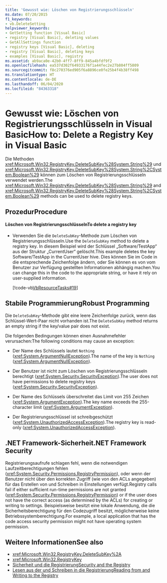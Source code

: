 ```yaml
---
title: 'Gewusst wie: Löschen von Registrierungsschlüsseln'
ms.date: 07/20/2015
f1_keywords:
- vb.DeleteSetting
helpviewer_keywords:
- GetSetting function [Visual Basic]
- registry [Visual Basic], deleting values
- GetAllSettings function
- registry keys [Visual Basic], deleting
- registry [Visual Basic], deleting keys
- examples [Visual Basic], registry
ms.assetid: ab9aca0e-42b0-4ff7-8ff9-845a4bfdf9f2
ms.openlocfilehash: ea537d302f64933176f1a44fec2e27b804ff5809
ms.sourcegitcommit: f8c270376ed905f6a8896ce0fe25b4f4b38ff498
ms.translationtype: HT
ms.contentlocale: de-DE
ms.lasthandoff: 06/04/2020
ms.locfileid: "84363318"
---
```

# <a name="how-to-delete-a-registry-key-in-visual-basic"></a><span data-ttu-id="1325e-102">Gewusst wie: Löschen von Registrierungsschlüsseln in Visual Basic</span><span class="sxs-lookup"><span data-stu-id="1325e-102">How to: Delete a Registry Key in Visual Basic</span></span>

<span data-ttu-id="1325e-103">Die Methoden <xref:Microsoft.Win32.RegistryKey.DeleteSubKey%28System.String%29> und <xref:Microsoft.Win32.RegistryKey.DeleteSubKey%28System.String%2CSystem.Boolean%29> können zum Löschen von Registrierungsschlüsseln verwendet werden.</span><span class="sxs-lookup"><span data-stu-id="1325e-103">The <xref:Microsoft.Win32.RegistryKey.DeleteSubKey%28System.String%29> and <xref:Microsoft.Win32.RegistryKey.DeleteSubKey%28System.String%2CSystem.Boolean%29> methods can be used to delete registry keys.</span></span>  
  
## <a name="procedure"></a><span data-ttu-id="1325e-104">Prozedur</span><span class="sxs-lookup"><span data-stu-id="1325e-104">Procedure</span></span>  
  
#### <a name="to-delete-a-registry-key"></a><span data-ttu-id="1325e-105">Löschen von Registrierungsschlüsseln</span><span class="sxs-lookup"><span data-stu-id="1325e-105">To delete a registry key</span></span>  
  
- <span data-ttu-id="1325e-106">Verwenden Sie die `DeleteSubKey`-Methode zum Löschen von Registrierungsschlüsseln.</span><span class="sxs-lookup"><span data-stu-id="1325e-106">Use the `DeleteSubKey` method to delete a registry key.</span></span> <span data-ttu-id="1325e-107">In diesem Beispiel wird der Schlüssel „Software/TestApp“ aus der Struktur „CurrentUser“ gelöscht.</span><span class="sxs-lookup"><span data-stu-id="1325e-107">This example deletes the key Software/TestApp in the CurrentUser hive.</span></span> <span data-ttu-id="1325e-108">Dies können Sie im Code in die entsprechende Zeichenfolge ändern, oder Sie können es von vom Benutzer zur Verfügung gestellten Informationen abhängig machen.</span><span class="sxs-lookup"><span data-stu-id="1325e-108">You can change this in the code to the appropriate string, or have it rely on user-supplied information.</span></span>  
  
     [!code-vb[VbResourceTasks#19](~/samples/snippets/visualbasic/VS_Snippets_VBCSharp/VbResourceTasks/VB/Class1.vb#19)]  
  
## <a name="robust-programming"></a><span data-ttu-id="1325e-109">Stabile Programmierung</span><span class="sxs-lookup"><span data-stu-id="1325e-109">Robust Programming</span></span>  

 <span data-ttu-id="1325e-110">Die `DeleteSubKey`-Methode gibt eine leere Zeichenfolge zurück, wenn das Schlüssel-Wert-Paar nicht vorhanden ist.</span><span class="sxs-lookup"><span data-stu-id="1325e-110">The `DeleteSubKey` method returns an empty string if the key/value pair does not exist.</span></span>  
  
 <span data-ttu-id="1325e-111">Die folgenden Bedingungen können einen Ausnahmefehler verursachen:</span><span class="sxs-lookup"><span data-stu-id="1325e-111">The following conditions may cause an exception:</span></span>  
  
- <span data-ttu-id="1325e-112">Der Name des Schlüssels lautet `Nothing` (<xref:System.ArgumentNullException>).</span><span class="sxs-lookup"><span data-stu-id="1325e-112">The name of the key is `Nothing` (<xref:System.ArgumentNullException>).</span></span>  
  
- <span data-ttu-id="1325e-113">Der Benutzer ist nicht zum Löschen von Registrierungsschlüsseln berechtigt (<xref:System.Security.SecurityException>).</span><span class="sxs-lookup"><span data-stu-id="1325e-113">The user does not have permissions to delete registry keys (<xref:System.Security.SecurityException>).</span></span>  
  
- <span data-ttu-id="1325e-114">Der Name des Schlüssels überschreitet das Limit von 255 Zeichen (<xref:System.ArgumentException>).</span><span class="sxs-lookup"><span data-stu-id="1325e-114">The key name exceeds the 255-character limit (<xref:System.ArgumentException>).</span></span>  
  
- <span data-ttu-id="1325e-115">Der Registrierungsschlüssel ist schreibgeschützt (<xref:System.UnauthorizedAccessException>).</span><span class="sxs-lookup"><span data-stu-id="1325e-115">The registry key is read-only (<xref:System.UnauthorizedAccessException>).</span></span>  
  
## <a name="net-framework-security"></a><span data-ttu-id="1325e-116">.NET Framework-Sicherheit</span><span class="sxs-lookup"><span data-stu-id="1325e-116">.NET Framework Security</span></span>  

 <span data-ttu-id="1325e-117">Registrierungsaufrufe schlagen fehl, wenn die notwendigen Laufzeitberechtigungen fehlen (<xref:System.Security.Permissions.RegistryPermission>), oder wenn der Benutzer nicht über den korrekten Zugriff (wie von den ACLs angegeben) für das Erstellen von und Schreiben in Einstellungen verfügt.</span><span class="sxs-lookup"><span data-stu-id="1325e-117">Registry calls fail if either sufficient run-time permissions are not granted (<xref:System.Security.Permissions.RegistryPermission>) or if the user does not have the correct access (as determined by the ACLs) for creating or writing to settings.</span></span> <span data-ttu-id="1325e-118">Beispielsweise besitzt eine lokale Anwendung, die die Sicherheitsberechtigung für den Codezugriff besitzt, möglicherweise keine Betriebssystemberechtigung.</span><span class="sxs-lookup"><span data-stu-id="1325e-118">For example, a local application that has the code access security permission might not have operating system permission.</span></span>  
  
## <a name="see-also"></a><span data-ttu-id="1325e-119">Weitere Informationen</span><span class="sxs-lookup"><span data-stu-id="1325e-119">See also</span></span>

- <xref:Microsoft.Win32.RegistryKey.DeleteSubKey%2A>
- <xref:Microsoft.Win32.RegistryKey>
- [<span data-ttu-id="1325e-120">Sicherheit und die Registrierung</span><span class="sxs-lookup"><span data-stu-id="1325e-120">Security and the Registry</span></span>](security-and-the-registry.md)
- [<span data-ttu-id="1325e-121">Lesen aus der und Schreiben in die Registrierung</span><span class="sxs-lookup"><span data-stu-id="1325e-121">Reading from and Writing to the Registry</span></span>](reading-from-and-writing-to-the-registry.md)
